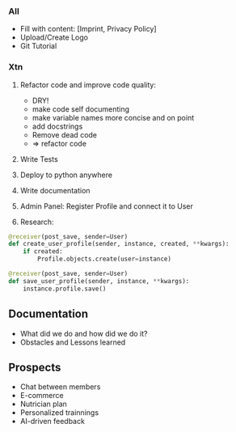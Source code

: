 ### All

- Fill with content: [Imprint, Privacy Policy]
- Upload/Create Logo
- Git Tutorial

### Xtn

1. Refactor code and improve code quality:
	- DRY!
 	- make code self documenting
	- make variable names more concise and on point
	- add docstrings
	- Remove dead code
	- => refactor code

3. Write Tests
4. Deploy to python anywhere
5. Write documentation
6. Admin Panel: Register Profile and connect it to User
7. Research:

```python
@receiver(post_save, sender=User)
def create_user_profile(sender, instance, created, **kwargs):
	if created:
		Profile.objects.create(user=instance)

@receiver(post_save, sender=User)
def save_user_profile(sender, instance, **kwargs):
	instance.profile.save()
```

## Documentation

- What did we do and how did we do it?
- Obstacles and Lessons learned

## Prospects

- Chat between members
- E-commerce
- Nutrician plan
- Personalized trainnings
- AI-driven feedback
